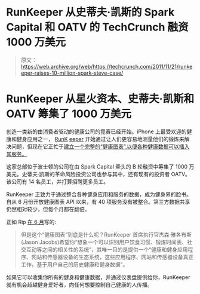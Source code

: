 # RunKeeper 从史蒂夫·凯斯的 Spark Capital 和 OATV 的 TechCrunch 融资 1000 万美元

> 原文：<https://web.archive.org/web/https://techcrunch.com/2011/11/21/runkeeper-raises-10-million-spark-steve-case/>

# RunKeeper 从星火资本、史蒂夫·凯斯和 OATV 筹集了 1000 万美元

创造一类新的由消费者驱动的健康公司的竞赛已经开始。iPhone 上最受欢迎的健康和健身应用之一， [RunK](https://web.archive.org/web/20221209071704/http://runkeeper.com/) [eeper](https://web.archive.org/web/20221209071704/http://runkeeper.com/) 开始通过让人们更容易地测量他们的锻炼来解决问题，但现在它正忙于[建立一个完整的“健康图表”,以便各种健康数据可以插入其服务。](https://web.archive.org/web/20221209071704/https://beta.techcrunch.com/2011/06/26/runkeeper-adds-new-integration-to-its-health-graph-in-hopes-of-building-the-facebook-of-fitness/)

这家总部位于波士顿的公司在由 Spark Capital 牵头的 B 轮融资中筹集了 1000 万美元。史蒂夫·凯斯的革命风险投资公司也参与其中，还有现有的投资者 OATV。该公司有 14 名员工，并打算招聘更多员工。

RunKeeper 正致力于通过整合各种健身应用和服务的数据，成为健身界的脸书。自从 6 月份开放健康图表 API 以来，有 40 项服务没有被整合。第三方数据共享仍然相对较少，但每个月都在翻倍。

正如 Rip [在 6 月](https://web.archive.org/web/20221209071704/https://beta.techcrunch.com/2011/06/26/runkeeper-adds-new-integration-to-its-health-graph-in-hopes-of-building-the-facebook-of-fitness/)写的:

> 但是这个“健康图表”到底是什么呢？RunKeeper 首席执行官杰森·雅各布斯(Jason Jacobs)希望你“想象一个可以识别用户饮食习惯、锻炼时间表、社交互动等之间的相关性的系统”，其唯一目的是提供一个“健康和健身应用程序、网站和传感器设备的生态系统，这些应用程序、网站和传感器设备真正工作，基于用户自己的历史健康和健身数据”。

如果它可以收集你所有的健身和健康数据，并通过仪表盘提供给你，RunKeeper 就有机会超越健身爱好者，向任何想要控制自己健康的人传播。
